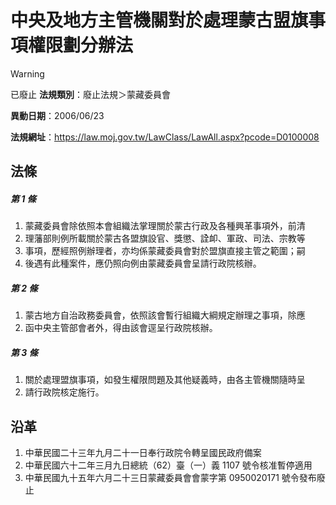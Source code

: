 # 中央及地方主管機關對於處理蒙古盟旗事項權限劃分辦法


> [!WARNING]
> 已廢止
**法規類別**：廢止法規＞蒙藏委員會

**異動日期**：2006/06/23  

**法規網址**：https://law.moj.gov.tw/LawClass/LawAll.aspx?pcode=D0100008



## 法條
##### 第 1 條
1. 蒙藏委員會除依照本會組織法掌理關於蒙古行政及各種興革事項外，前清
1. 理藩部則例所載關於蒙古各盟旗設官、獎懲、詮卹、軍政、司法、宗教等
1. 事項，歷經照例辦理者，亦均係蒙藏委員會對於盟旗直接主管之範圍；嗣
1. 後遇有此種案件，應仍照向例由蒙藏委員會呈請行政院核辦。

##### 第 2 條
1. 蒙古地方自治政務委員會，依照該會暫行組織大綱規定辦理之事項，除應
1. 函中央主管部會者外，得由該會逕呈行政院核辦。

##### 第 3 條
1. 關於處理盟旗事項，如發生權限問題及其他疑義時，由各主管機關隨時呈
1. 請行政院核定施行。

## 沿革
1. 中華民國二十三年九月二十一日奉行政院令轉呈國民政府備案
1. 中華民國六十二年三月九日總統（62）臺（一）義 1107 號令核准暫停適用
1. 中華民國九十五年六月二十三日蒙藏委員會會蒙字第 0950020171 號令發布廢止
